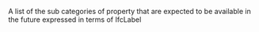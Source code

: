 A list of the sub categories of property that are expected to be available in the future expressed in terms of IfcLabel